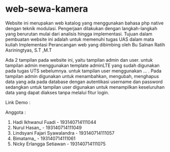 # web-sewa-kamera
Website ini merupakan web katalog yang menggunakan bahasa php native dengan teknik modulasi. Pengerjaan dilakukan dengan langkah-langkah yang berurutan mulai dari analisis hingga implementasi. Tujuan dalam pembuatan website ini adalah untuk memenuhi tugas UAS dalam mata kuliah Implementasi Perancangan web yang dibimbing oleh Bu Salnan Ratih Asriningtyas, S.T ,M.T

Ada 2 tampilan pada website ini, yaitu tampilan admin dan user. untuk tampilan admin menggunakan template adminLTE yang sudah digunakan pada tugas UTS sebelumnya. untuk tampilan user menggunakan ... . Pada tampilan admin digunakan untuk menambahkan, mengubah, menghapus data yang ada pada database dengan autentikasi username dan password sedangkan untuk tampilan user digunakan untuk menampilkan keseluruhan data yang dapat diakses tanpa melalui fitur login.

Link Demo : 

Anggota : 
1. Hadi Ikhwanul Fuadi - 193140714111044
2. Nurul Hasan_ - 193140714111049
3. Lindsyani Fajari Syawalandra - 193140714111057
4. Bimatama_ - 193140714111061
5. Nicky Erlangga Setiawan - 193140714111075


